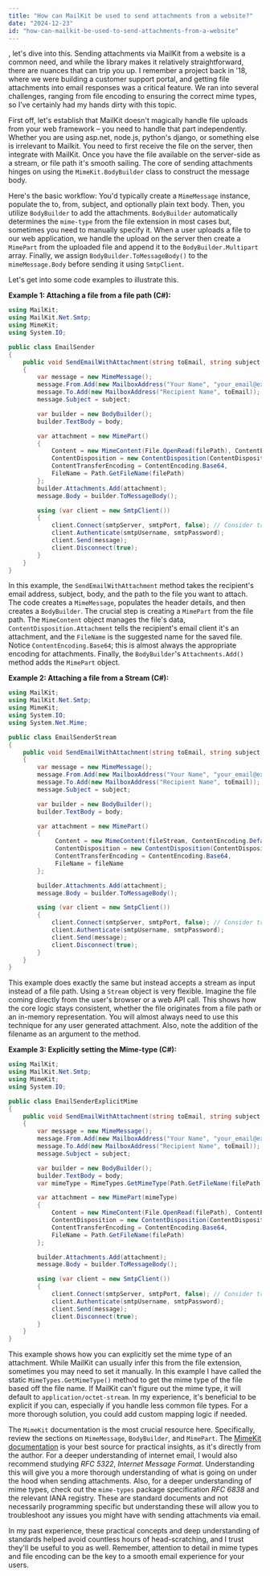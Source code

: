 ```yaml
---
title: "How can MailKit be used to send attachments from a website?"
date: "2024-12-23"
id: "how-can-mailkit-be-used-to-send-attachments-from-a-website"
---
```


, let's dive into this. Sending attachments via MailKit from a website is a common need, and while the library makes it relatively straightforward, there are nuances that can trip you up. I remember a project back in '18, where we were building a customer support portal, and getting file attachments into email responses was a critical feature. We ran into several challenges, ranging from file encoding to ensuring the correct mime types, so I’ve certainly had my hands dirty with this topic.

First off, let's establish that MailKit doesn't magically handle file uploads from your web framework – you need to handle that part independently. Whether you are using asp.net, node.js, python's django, or something else is irrelevant to Mailkit. You need to first receive the file on the server, then integrate with MailKit. Once you have the file available on the server-side as a stream, or file path it's smooth sailing. The core of sending attachments hinges on using the `MimeKit.BodyBuilder` class to construct the message body.

Here's the basic workflow: You'd typically create a `MimeMessage` instance, populate the to, from, subject, and optionally plain text body. Then, you utilize `BodyBuilder` to add the attachments. `BodyBuilder` automatically determines the `mime-type` from the file extension in most cases but, sometimes you need to manually specify it. When a user uploads a file to our web application, we handle the upload on the server then create a `MimePart` from the uploaded file and append it to the `BodyBuilder.Multipart` array. Finally, we assign `BodyBuilder.ToMessageBody()` to the `mimeMessage.Body` before sending it using `SmtpClient`.

Let's get into some code examples to illustrate this.

**Example 1: Attaching a file from a file path (C#):**

```csharp
using MailKit;
using MailKit.Net.Smtp;
using MimeKit;
using System.IO;

public class EmailSender
{
    public void SendEmailWithAttachment(string toEmail, string subject, string body, string filePath, string smtpServer, int smtpPort, string smtpUsername, string smtpPassword)
    {
        var message = new MimeMessage();
        message.From.Add(new MailboxAddress("Your Name", "your_email@example.com"));
        message.To.Add(new MailboxAddress("Recipient Name", toEmail));
        message.Subject = subject;

        var builder = new BodyBuilder();
        builder.TextBody = body;

        var attachment = new MimePart()
        {
            Content = new MimeContent(File.OpenRead(filePath), ContentEncoding.Default),
            ContentDisposition = new ContentDisposition(ContentDisposition.Attachment),
            ContentTransferEncoding = ContentEncoding.Base64,
            FileName = Path.GetFileName(filePath)
        };
        builder.Attachments.Add(attachment);
        message.Body = builder.ToMessageBody();

        using (var client = new SmtpClient())
        {
            client.Connect(smtpServer, smtpPort, false); // Consider true for SSL/TLS
            client.Authenticate(smtpUsername, smtpPassword);
            client.Send(message);
            client.Disconnect(true);
        }
    }
}
```

In this example, the `SendEmailWithAttachment` method takes the recipient's email address, subject, body, and the path to the file you want to attach. The code creates a `MimeMessage`, populates the header details, and then creates a `BodyBuilder`. The crucial step is creating a `MimePart` from the file path. The `MimeContent` object manages the file's data, `ContentDisposition.Attachment` tells the recipient's email client it's an attachment, and the `FileName` is the suggested name for the saved file. Notice `ContentEncoding.Base64`; this is almost always the appropriate encoding for attachments. Finally, the `BodyBuilder`'s `Attachments.Add()` method adds the `MimePart` object.

**Example 2: Attaching a file from a Stream (C#):**

```csharp
using MailKit;
using MailKit.Net.Smtp;
using MimeKit;
using System.IO;
using System.Net.Mime;

public class EmailSenderStream
{
    public void SendEmailWithAttachment(string toEmail, string subject, string body, Stream fileStream, string fileName, string smtpServer, int smtpPort, string smtpUsername, string smtpPassword)
    {
        var message = new MimeMessage();
        message.From.Add(new MailboxAddress("Your Name", "your_email@example.com"));
        message.To.Add(new MailboxAddress("Recipient Name", toEmail));
        message.Subject = subject;

        var builder = new BodyBuilder();
        builder.TextBody = body;

        var attachment = new MimePart()
        {
             Content = new MimeContent(fileStream, ContentEncoding.Default),
             ContentDisposition = new ContentDisposition(ContentDisposition.Attachment),
             ContentTransferEncoding = ContentEncoding.Base64,
             FileName = fileName
        };

        builder.Attachments.Add(attachment);
        message.Body = builder.ToMessageBody();

        using (var client = new SmtpClient())
        {
            client.Connect(smtpServer, smtpPort, false); // Consider true for SSL/TLS
            client.Authenticate(smtpUsername, smtpPassword);
            client.Send(message);
            client.Disconnect(true);
        }
    }
}
```

This example does exactly the same but instead accepts a stream as input instead of a file path. Using a `Stream` object is very flexible. Imagine the file coming directly from the user's browser or a web API call.  This shows how the core logic stays consistent, whether the file originates from a file path or an in-memory representation. You will almost always need to use this technique for any user generated attachment. Also, note the addition of the filename as an argument to the method.

**Example 3: Explicitly setting the Mime-type (C#):**

```csharp
using MailKit;
using MailKit.Net.Smtp;
using MimeKit;
using System.IO;

public class EmailSenderExplicitMime
{
    public void SendEmailWithAttachment(string toEmail, string subject, string body, string filePath, string smtpServer, int smtpPort, string smtpUsername, string smtpPassword)
    {
        var message = new MimeMessage();
        message.From.Add(new MailboxAddress("Your Name", "your_email@example.com"));
        message.To.Add(new MailboxAddress("Recipient Name", toEmail));
        message.Subject = subject;

        var builder = new BodyBuilder();
        builder.TextBody = body;
        var mimeType = MimeTypes.GetMimeType(Path.GetFileName(filePath));

        var attachment = new MimePart(mimeType)
        {
            Content = new MimeContent(File.OpenRead(filePath), ContentEncoding.Default),
            ContentDisposition = new ContentDisposition(ContentDisposition.Attachment),
            ContentTransferEncoding = ContentEncoding.Base64,
            FileName = Path.GetFileName(filePath)
        };

        builder.Attachments.Add(attachment);
        message.Body = builder.ToMessageBody();

        using (var client = new SmtpClient())
        {
            client.Connect(smtpServer, smtpPort, false); // Consider true for SSL/TLS
            client.Authenticate(smtpUsername, smtpPassword);
            client.Send(message);
            client.Disconnect(true);
        }
    }
}
```

This example shows how you can explicitly set the mime type of an attachment. While MailKit can usually infer this from the file extension, sometimes you may need to set it manually. In this example I have called the static `MimeTypes.GetMimeType()` method to get the mime type of the file based off the file name. If MailKit can't figure out the mime type, it will default to `application/octet-stream`. In my experience, it's beneficial to be explicit if you can, especially if you handle less common file types. For a more thorough solution, you could add custom mapping logic if needed.

The `MimeKit` documentation is the most crucial resource here. Specifically, review the sections on `MimeMessage`, `BodyBuilder`, and `MimePart`. The [MimeKit documentation](https://github.com/jstedfast/MimeKit) is your best source for practical insights, as it's directly from the author. For a deeper understanding of internet email, I would also recommend studying *RFC 5322*, *Internet Message Format*. Understanding this will give you a more thorough understanding of what is going on under the hood when sending attachments. Also, for a deeper understanding of mime types, check out the `mime-types` package specification *RFC 6838* and the relevant IANA registry. These are standard documents and not necessarily programming specific but understanding these will allow you to troubleshoot any issues you might have with sending attachments via email.

In my past experience, these practical concepts and deep understanding of standards helped avoid countless hours of head-scratching, and I trust they'll be useful to you as well. Remember, attention to detail in mime types and file encoding can be the key to a smooth email experience for your users.
